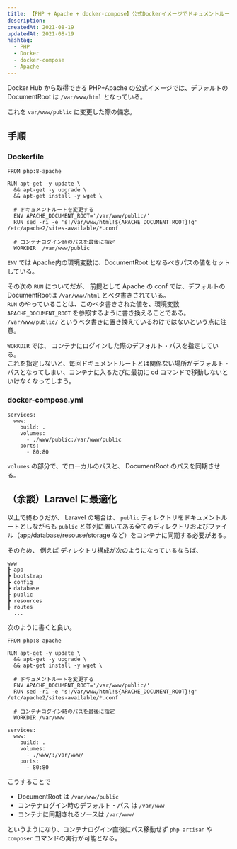 ```yaml
---
title: 【PHP + Apache + docker-compose】公式Dockerイメージでドキュメントルートを変更する
description:
createdAt: 2021-08-19
updatedAt: 2021-08-19
hashtag: 
  - PHP
  - Docker
  - docker-compose
  - Apache
---
```


Docker Hub から取得できる PHP+Apache の公式イメージでは、デフォルトの DocumentRoot は `/var/www/html` となっている。

これを `var/www/public` に変更した際の備忘。

## 手順

### Dockerfile

```Dockerfile[Dockerfile]
FROM php:8-apache

RUN apt-get -y update \
  && apt-get -y upgrade \
  && apt-get install -y wget \
  
  # ドキュメントルートを変更する
  ENV APACHE_DOCUMENT_ROOT='/var/www/public/'
  RUN sed -ri -e 's!/var/www/html!${APACHE_DOCUMENT_ROOT}!g' /etc/apache2/sites-available/*.conf
  
  # コンテナログイン時のパスを最後に指定
  WORKDIR  /var/www/public
```

`ENV` では Apache内の環境変数に、DocumentRoot となるべきパスの値をセットしている。

その次の `RUN` についてだが、 前提として Apache の conf では、デフォルトの DocumentRootは `/var/www/html` とベタ書きされている。  
`RUN` のやっていることは、このベタ書きされた値を、環境変数 `APACHE_DOCUMENT_ROOT` を参照するように書き換えることである。 `/var/www/public/` というベタ書きに置き換えているわけではないという点に注意。

`WORKDIR` では、 コンテナにログインした際のデフォルト・パスを指定している。  
これを指定しないと、毎回ドキュメントルートとは関係ない場所がデフォルト・パスとなってしまい、コンテナに入るたびに最初に cd コマンドで移動しないといけなくなってしまう。

### docker-compose.yml

```yml[docker-compose.yml]
services:
  www:
    build: .
    volumes:
      - ./www/public:/var/www/public
    ports:
      - 80:80
```

`volumes` の部分で、でローカルのパスと、 DocumentRoot のパスを同期させる。

## （余談）Laravel に最適化

以上で終わりだが、 Laravel の場合は、 `public` ディレクトリをドキュメントルートとしながらも `public` と並列に置いてある全てのディレクトリおよびファイル（app/database/resouse/storage など）をコンテナに同期する必要がある。

そのため、 例えば ディレクトリ構成が次のようになっているならば、

```[ディレクトリ構成]
www
┣ app
┣ bootstrap
┣ config
┣ database
┣ public
┣ resources
┣ routes
  ...
```

次のように書くと良い。

```Dockerfile[Dockerfile]
FROM php:8-apache

RUN apt-get -y update \
  && apt-get -y upgrade \
  && apt-get install -y wget \
  
  # ドキュメントルートを変更する
  ENV APACHE_DOCUMENT_ROOT='/var/www/public/'
  RUN sed -ri -e 's!/var/www/html!${APACHE_DOCUMENT_ROOT}!g' /etc/apache2/sites-available/*.conf
  
  # コンテナログイン時のパスを最後に指定
  WORKDIR /var/www
```

```yml[docker-compose.yml]
services:
  www:
    build: .
    volumes:
      - ./www/:/var/www/
    ports:
      - 80:80
```

こうすることで

* DocumentRoot は `/var/www/public`
* コンテナログイン時のデフォルト・パス は `/var/www`
* コンテナに同期されるソースは `/var/www/`

というようになり、コンテナログイン直後にパス移動せず `php artisan` や `composer` コマンドの実行が可能となる。
